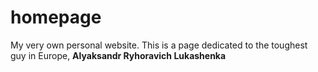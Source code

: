 # homepage
My very own personal website. This is a page dedicated to the toughest guy in Europe, __Alyaksandr Ryhoravich Lukashenka__
